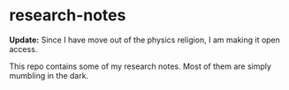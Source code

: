 # research-notes

**Update:** Since I have move out of the physics religion, I am making it open access.

This repo contains some of my research notes. Most of them are simply mumbling in the dark.
